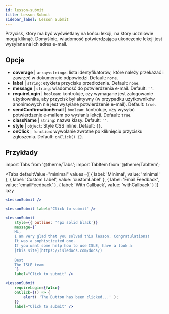 ```yaml
---
id: lesson-submit 
title: Lesson Submit
sidebar_label: Lesson Submit
---
```


Przycisk, który ma być wyświetlany na końcu lekcji, na który uczniowie mogą kliknąć. Domyślnie, wiadomość potwierdzająca ukończenie lekcji jest wysyłana na ich adres e-mail.

## Opcje

* __coverage__ | `array<string>`: lista identyfikatorów, które należy przekazać i zawrzeć w dokumencie odpowiedzi. Default: `none`.
* __label__ | `string`: etykieta przycisku przedłożenia. Default: `none`.
* __message__ | `string`: wiadomość do potwierdzenia e-mail. Default: `''`.
* __requireLogin__ | `boolean`: kontroluje, czy wymagane jest zalogowanie użytkownika, aby przycisk był aktywny (w przypadku użytkowników anonimowych nie jest wysyłane potwierdzenie e-mail). Default: `true`.
* __sendConfirmationEmail__ | `boolean`: kontroluje, czy wysyłać potwierdzenie e-mailem po wysłaniu lekcji. Default: `true`.
* __className__ | `string`: nazwa klasy. Default: `''`.
* __style__ | `object`: Style CSS inline. Default: `{}`.
* __onClick__ | `function`: wywołanie zwrotne po kliknięciu przycisku zgłoszenia. Default: `onClick() {}`.


## Przykłady

import Tabs from '@theme/Tabs';
import TabItem from '@theme/TabItem';

<Tabs
    defaultValue="minimal"
    values={[
        { label: 'Minimal', value: 'minimal' },
        { label: 'Custom Label', value: 'customLabel' },
        { label: 'Email Feedback', value: 'emailFeedback' },
        { label: 'With Callback', value: 'withCallback' }
    ]}
    lazy
>
<TabItem value="minimal">

```jsx live
<LessonSubmit />
```

</TabItem>

<TabItem value="customLabel">

```jsx live
<LessonSubmit label="Click to submit" />
```

</TabItem>

<TabItem value="withEmail">

```jsx live
<LessonSubmit 
    style={{ outline: '4px solid black'}}
    message={`
    Hi,
    I am very glad that you solved this lesson. Congratulations! 
    It was a sophisticated one.
    If you want some help how to use ISLE, have a look a 
    [this site](https://isledocs.com/docs/)
    
    Best
    The ISLE team
    `}
    label="Click to submit" />
```
</TabItem>

<TabItem value="withCallback">

```jsx live
<LessonSubmit 
    requireLogin={false}
    onClick={() => {
        alert( 'The Button has been clicked...' );
    }}
    label="Click to submit" />
```
</TabItem>

</Tabs>
